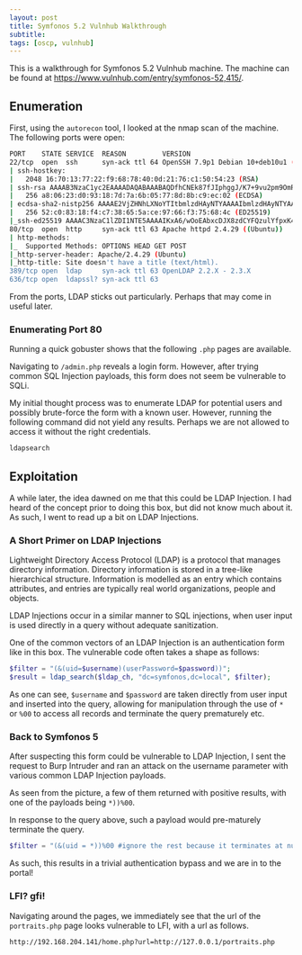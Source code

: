 ```yaml
---
layout: post
title: Symfonos 5.2 Vulnhub Walkthrough
subtitle: 
tags: [oscp, vulnhub]
---
```


This is a walkthrough for Symfonos 5.2 Vulnhub machine. The machine can be found at https://www.vulnhub.com/entry/symfonos-52,415/.

## Enumeration
First, using the `autorecon` tool, I looked at the nmap scan of the machine. The following ports were open:

```bash
PORT    STATE SERVICE  REASON         VERSION
22/tcp  open  ssh      syn-ack ttl 64 OpenSSH 7.9p1 Debian 10+deb10u1 (protocol 2.0)
| ssh-hostkey: 
|   2048 16:70:13:77:22:f9:68:78:40:0d:21:76:c1:50:54:23 (RSA)
| ssh-rsa AAAAB3NzaC1yc2EAAAADAQABAAABAQDfhCNEk87fJIphggJ/K7+9vu2pm9OmRmuYZ4tIPDCr42LgzGp6EIWpz5FXo98F1iq1pNASEjcMqqpCxuhhOFSlf3pPA00Rka4/0pmlmtIl5jSE6cpexIXzINzLC6YXDt59JFuOi0PgsbBYbIWsRdNxPboBDELeilgNairkx3wakNr39Di1SmrpQyQ54EbpusuNZPZL9eBjgEScXrx+MCnA4gyQ+VwEbMXDBfC6q5zO+poZQ1wkAqg9+LFvd2RuwGB+06yFfVn84UpBh4Fxf+cpnKG0zJalRfI8ZhUgnvEnU7cIp8Yb94pUzXf1+m1Vsau8+0myI0aaljHt4RfSfI3T
|   256 a8:06:23:d0:93:18:7d:7a:6b:05:77:8d:8b:c9:ec:02 (ECDSA)
| ecdsa-sha2-nistp256 AAAAE2VjZHNhLXNoYTItbmlzdHAyNTYAAAAIbmlzdHAyNTYAAABBBHUvkrh2jAIVELCTy59BYzC3B0S4/jKkYOmS6N7anjrxvHW59thSrs7+3pvVhM5X0Og+FV4zkrMMfvw5jwTygeA=
|   256 52:c0:83:18:f4:c7:38:65:5a:ce:97:66:f3:75:68:4c (ED25519)
|_ssh-ed25519 AAAAC3NzaC1lZDI1NTE5AAAAIKxA6/wOoEAbxcDJX8zdCYFQzulYfpxK4n4e7bUSUeeC
80/tcp  open  http     syn-ack ttl 63 Apache httpd 2.4.29 ((Ubuntu))
| http-methods: 
|_  Supported Methods: OPTIONS HEAD GET POST
|_http-server-header: Apache/2.4.29 (Ubuntu)
|_http-title: Site doesn't have a title (text/html).
389/tcp open  ldap     syn-ack ttl 63 OpenLDAP 2.2.X - 2.3.X
636/tcp open  ldapssl? syn-ack ttl 63
```

From the ports, LDAP sticks out particularly. Perhaps that may come in useful later. 

### Enumerating Port 80
Running a quick gobuster shows that the following `.php` pages are available.

Navigating to `/admin.php` reveals a login form. However, after trying common SQL Injection payloads, this form does not seem be vulnerable to SQLi.

My initial thought process was to enumerate LDAP for potential users and possibly brute-force the form with a known user. 
However, running the following command did not yield any results. Perhaps we are not allowed to access it without the right credentials. 

```bash
ldapsearch 
``` 

## Exploitation 
A while later, the idea dawned on me that this could be LDAP Injection. I had heard of the concept prior to doing this box, but did not know much about it. As such, I went to read up a bit on LDAP Injections. 

### A Short Primer on LDAP Injections
Lightweight Directory Access Protocol (LDAP) is a protocol that manages directory information. Directory information is stored in a tree-like hierarchical structure. Information is modelled as an entry which contains attributes, and entries are typically real world organizations, people and objects. 

LDAP Injections occur in a similar manner to SQL injections, when user input is used directly in a query without adequate sanitization. 

One of the common vectors of an LDAP Injection is an authentication form like in this box. The vulnerable code often takes a shape as follows:
```php
$filter = "(&(uid=$username)(userPassword=$password))";
$result = ldap_search($ldap_ch, "dc=symfonos,dc=local", $filter);
```

As one can see, `$username` and `$password` are taken directly from user input and inserted into the query, allowing for manipulation through the use of `*` or `%00` to access all records and terminate the query prematurely etc. 

### Back to Symfonos 5
After suspecting this form could be vulnerable to LDAP Injection, I sent the request to Burp Intruder and ran an attack on the username parameter with various common LDAP Injection payloads. 

As seen from the picture, a few of them returned with positive results, with one of the payloads being `*))%00`. 

In response to the query above, such a payload would pre-maturely terminate the query.
```php
$filter = "(&(uid = *))%00 #ignore the rest because it terminates at null-byte
```

As such, this results in a trivial authentication bypass and we are in to the portal! 

### LFI? gfi!
Navigating around the pages, we immediately see that the url of the `portraits.php` page looks vulnerable to LFI, with a url as follows.

```bash
http://192.168.204.141/home.php?url=http://127.0.0.1/portraits.php
```